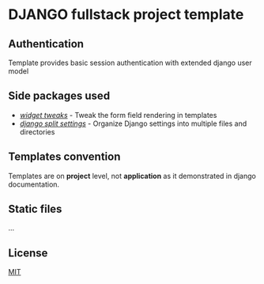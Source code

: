 # DJANGO fullstack project template

## Authentication

Template provides basic session authentication with extended django user model

## Side packages used

- [*widget tweaks*](https://pypi.org/project/django-widget-tweaks/) - Tweak the form field rendering in templates
- [*django split settings*](https://link-url-here.org) - Organize Django settings into multiple files and directories

## Templates convention

Templates are on **project** level, not **application** as it demonstrated in django documentation.

## Static files

...

## License

[MIT](https://choosealicense.com/licenses/mit/)